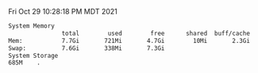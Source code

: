 Fri Oct 29 10:28:18 PM MDT 2021
```bash
System Memory
               total        used        free      shared  buff/cache   available
Mem:           7.7Gi       721Mi       4.7Gi        10Mi       2.3Gi       6.6Gi
Swap:          7.6Gi       338Mi       7.3Gi
System Storage
685M	.
```
```bash

